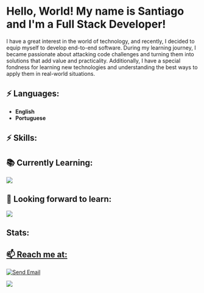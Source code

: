 # Hello, World! My name is Santiago and I'm a Full Stack Developer!

I have a great interest in the world of technology, and recently, I decided to equip myself to develop end-to-end software. During my learning journey, I became passionate about attacking code challenges and turning them into solutions that add value and practicality. Additionally, I have a special fondness for learning new technologies and understanding the best ways to apply them in real-world situations.

## ⚡ Languages:
-   **English**
-  **Portuguese**

## ⚡ Skills:
<div  align = "center" style ="display: none;">
  
  <table style="margin: 0 auto;">
  <tbody>
    <tr>
      <td style="text-align: center;"><img src="https://img.shields.io/badge/Linux-FCC624?style=for-the-badge&logo=linux&logoColor=black"></td>
      <td style="text-align: center;"><img src="https://img.shields.io/badge/JavaScript-F7DF1E?style=for-the-badge&logo=javascript&logoColor=black"></td>
      <td style="text-align: center;"><img src="https://img.shields.io/badge/Node.js-43853D?style=for-the-badge&logo=node.js&logoColor=white"></td>
      <td style="text-align: center;"><img src="https://img.shields.io/badge/TypeScript-007ACC?style=for-the-badge&logo=typescript&logoColor=white"></td>
    </tr>
    <tr>
      <td style="text-align: center;"><img src="https://img.shields.io/badge/React-20232A?style=for-the-badge&logo=react&logoColor=61DAFB"></td>
      <td style="text-align: center;"><img src="https://img.shields.io/badge/HTML5-E34F26?style=for-the-badge&logo=html5&logoColor=white"></td>
      <td style="text-align: center;"><img src="https://img.shields.io/badge/CSS3-1572B6?style=for-the-badge&logo=css3&logoColor=white"></td>
      <td style="text-align: center;"><img src="https://img.shields.io/badge/Express.js-404D59?style=for-the-badge"></td>
    </tr>
    <tr>
      <td style="text-align: center;"><img src="https://img.shields.io/badge/styled--components-DB7093?style=for-the-badge&logo=styled-components&logoColor=white"></td>
      <td style="text-align: center;"><img src="https://img.shields.io/badge/Prisma-3982CE?style=for-the-badge&logo=Prisma&logoColor=white"></td>
      <td style="text-align: center;"><img src="https://img.shields.io/badge/PostgreSQL-316192?style=for-the-badge&logo=postgresql&logoColor=white"></td>
      <td style="text-align: center;"><img src="https://img.shields.io/badge/MongoDB-4EA94B?style=for-the-badge&logo=mongodb&logoColor=white"></td>
    </tr>
    <tr>
      <td style="text-align: center;"><img src="https://img.shields.io/badge/Jest-323330?style=for-the-badge&logo=Jest&logoColor=white"></td>
      <td style="text-align: center;"><img src="https://img.shields.io/badge/Vercel-000000?style=for-the-badge&logo=vercel&logoColor=white"></td>
      <td style="text-align: center;"><img src="https://img.shields.io/badge/Figma-F24E1E?style=for-the-badge&logo=figma&logoColor=white"></td>
      <td style="text-align: center;"><img src="https://img.shields.io/badge/eslint-3A33D1?style=for-the-badge&logo=eslint&logoColor=white"></td>
    </tr>
    <tr>
      <td style="text-align: center;"><img src="https://img.shields.io/badge/prettier-1A2C34?style=for-the-badge&logo=prettier&logoColor=F7BA3E"></td>
      <td style="text-align: center;"><img src="https://img.shields.io/badge/next.js-1A2C34?style=for-the-badge&logo=nextdotjs&logoColor=white"></td>
      <td style="text-align: center;"><img src="https://img.shields.io/badge/Notion-000000?style=for-the-badge&logo=notion&logoColor=white"></td>
      <td style="text-align: center;"><img src="https://img.shields.io/badge/JWT-000000?style=for-the-badge&logo=JSON%20web%20tokens&logoColor=white"></td>
    </tr>
    <tr>
      <td style="text-align:center;"><img src="https://img.shields.io/badge/nestjs-1A2C34?style=for-the-badge&logo=nestjs&logoColor=D2485A"></td>
    </tr>
  </tbody>
</table>

</div>

## 📚 Currently Learning:

 <img src="https://img.shields.io/badge/Docker-1A2C34?style=for-the-badge&logo=docker&logoColor=blue">


## 🌱 Looking forward to learn:
 <img src="https://img.shields.io/badge/amazonaws-1A2C34?style=for-the-badge&logo=amazonaws&logoColor=F7BA3E">


## Stats:
<div  align = "center" style ="display: none;">
<a href="https://github.com/santrezende">
<img height="180em" src="https://github-readme-stats.vercel.app/api/top-langs/?username=santrezende&layout=compact&langs_count=7&theme=dracula"/>
<img height="180em" src="https://github-readme-stats.vercel.app/api?username=santrezende&show_icons=true&theme=dracula&include_all_commits=true&count_private=true"/>
</div>

## 📫 Reach me at:


[![Send Email](https://img.shields.io/badge/Gmail-D14836?style=for-the-badge&logo=gmail&logoColor=white)](mailto:santiagorsilva99@gmail.com)
 
 <a href="https://www.linkedin.com/in/santiagorezende/"><img src="https://img.shields.io/badge/linkedin-0081CB.svg?&style=for-the-badge&logo=linkedin&logoColor=white" /></a>
